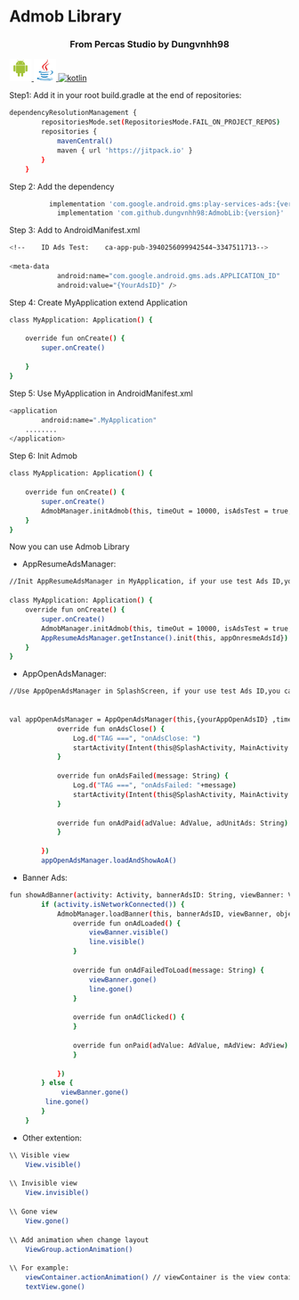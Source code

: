 # Admob Library
<h3 align="center">From Percas Studio by Dungvnhh98</h3>

<p align="left"> <a href="https://developer.android.com" target="_blank" rel="noreferrer"> <img src="https://raw.githubusercontent.com/devicons/devicon/master/icons/android/android-original-wordmark.svg" alt="android" width="40" height="40"/> </a> <a href="https://www.java.com" target="_blank" rel="noreferrer"> <img src="https://raw.githubusercontent.com/devicons/devicon/master/icons/java/java-original.svg" alt="java" width="40" height="40"/> </a> <a href="https://kotlinlang.org" target="_blank" rel="noreferrer"> <img src="https://www.vectorlogo.zone/logos/kotlinlang/kotlinlang-icon.svg" alt="kotlin" width="40" height="40"/> </a> </p>

Step1: Add it in your root build.gradle at the end of repositories:
```bash
dependencyResolutionManagement {
		repositoriesMode.set(RepositoriesMode.FAIL_ON_PROJECT_REPOS)
		repositories {
			mavenCentral()
			maven { url 'https://jitpack.io' }
		}
	}
```

Step 2: Add the dependency
```bash
          implementation 'com.google.android.gms:play-services-ads:{version}'
	        implementation 'com.github.dungvnhh98:AdmobLib:{version}'
```


Step 3: Add to AndroidManifest.xml
```bash
<!--    ID Ads Test:    ca-app-pub-3940256099942544~3347511713-->

<meta-data
            android:name="com.google.android.gms.ads.APPLICATION_ID"
            android:value="{YourAdsID}" />
```

Step 4: Create MyApplication extend Application
```bash
class MyApplication: Application() {

    override fun onCreate() {
        super.onCreate()

    }
}
```
Step 5: Use MyApplication in AndroidManifest.xml
```bash
<application
        android:name=".MyApplication"
	........
</application>
```
Step 6: Init Admob 
```bash
class MyApplication: Application() {

    override fun onCreate() {
        super.onCreate()
        AdmobManager.initAdmob(this, timeOut = 10000, isAdsTest = true, isEnableAds = true) \\change isAdsTest = false when you use live Ads ID
    }
}
```


Now you can use Admob Library


- AppResumeAdsManager:
```bash
//Init AppResumeAdsManager in MyApplication, if your use test Ads ID,you can leave the appOnresmeAdsId blank

class MyApplication: Application() {
    override fun onCreate() {
        super.onCreate()
        AdmobManager.initAdmob(this, timeOut = 10000, isAdsTest = true, isEnableAds = true)
        AppResumeAdsManager.getInstance().init(this, appOnresmeAdsId})
    }
}
```
- AppOpenAdsManager:
```bash
//Use AppOpenAdsManager in SplashScreen, if your use test Ads ID,you can leave the yourAppOpenAdsID blank


val appOpenAdsManager = AppOpenAdsManager(this,{yourAppOpenAdsID} ,timeout = 10000, object :AppOpenAdsManager.AppOpenAdsListener{
            override fun onAdsClose() {
                Log.d("TAG ===", "onAdsClose: ")
                startActivity(Intent(this@SplashActivity, MainActivity::class.java))
            }

            override fun onAdsFailed(message: String) {
                Log.d("TAG ===", "onAdsFailed: "+message)
                startActivity(Intent(this@SplashActivity, MainActivity::class.java))
            }

            override fun onAdPaid(adValue: AdValue, adUnitAds: String) {
            }

        })
        appOpenAdsManager.loadAndShowAoA()
```

- Banner Ads:
```bash
fun showAdBanner(activity: Activity, bannerAdsID: String, viewBanner: ViewGroup, line: View) {
        if (activity.isNetworkConnected()) {
            AdmobManager.loadBanner(this, bannerAdsID, viewBanner, object : BannerCallBack {
                override fun onAdLoaded() {
                    viewBanner.visible()
                    line.visible()
                }

                override fun onAdFailedToLoad(message: String) {
                    viewBanner.gone()
                    line.gone()
                }

                override fun onAdClicked() {
                }

                override fun onPaid(adValue: AdValue, mAdView: AdView) {
                }

            })
        } else {
             viewBanner.gone()
	     line.gone()
        }
    }

```


- Other extention:
```bash
\\ Visible view
	View.visible()

\\ Invisible view
	View.invisible()

\\ Gone view
	View.gone()

\\ Add animation when change layout
	ViewGroup.actionAnimation()

\\ For example:
	viewContainer.actionAnimation() // viewContainer is the view containing the textview
	textView.gone()
```
